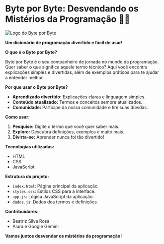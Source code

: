 # Byte por Byte: Desvendando os Mistérios da Programação 🧙‍♂️

![Logo do Byte por Byte](![image](https://github.com/user-attachments/assets/eda4baa9-9e59-4e03-b2b9-835107cb3236))

**Um dicionário de programação divertido e fácil de usar!**

**O que é o Byte por Byte?**

Byte por Byte é o seu companheiro de jornada no mundo da programação. Quer saber o que significa aquele termo técnico? Aqui você encontra explicações simples e divertidas, além de exemplos práticos para te ajudar a entender melhor.

**Por que usar o Byte por Byte?**
* **Aprendizado divertido:** Explicações claras e linguagem simples.
* **Conteúdo atualizado:** Termos e conceitos sempre atualizados.
* **Comunidade:** Participe da nossa comunidade e tire suas dúvidas.

**Como usar:**
1. **Pesquise:** Digite o termo que você quer saber mais.
2. **Explore:** Descubra definições, exemplos e muito mais.
3. **Divirta-se:** Aprender nunca foi tão divertido!

**Tecnologias utilizadas:**
* HTML
* CSS
* JavaScript

**Estrutura do projeto:**
* `index.html`: Página principal da aplicação.
* `styles.css`: Estilos CSS para a interface.
* `app.js`: Lógica JavaScript da aplicação.
* `dados.js`: Dados dos termos e definições.

**Contribuidores:**
* Beatriz Silva Rosa
* Alura e Google Gemini 

**Vamos juntos desvendar os mistérios da programação!**
